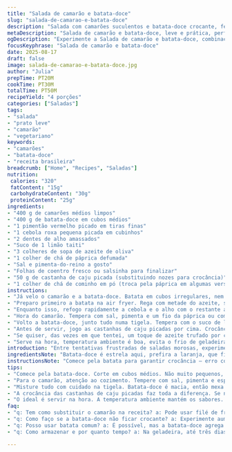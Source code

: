 ```yaml
---
title: "Salada de camarão e batata-doce"
slug: "salada-de-camarao-e-batata-doce"
description: "Salada com camarões suculentos e batata-doce crocante, feita na air fryer. Receita sem derivados de leite, ovos e nozes. Refeição leve e prática, com toque de limão e ervas frescas para despertar o paladar. Combinação excelente para dias corridos ou refeições rápidas que pedem algo nutritivo e saboroso, sem frescura."
metaDescription: "Salada de camarão e batata-doce, leve e prática, perfeita para dias corridos com toques frescos de limão e ervas"
ogDescription: "Experimente a Salada de camarão e batata-doce, combinação suculenta e crocante, ideal para refeições rápidas e nutritivas"
focusKeyphrase: "Salada de camarão e batata-doce"
date: 2025-08-17
draft: false
image: salada-de-camarao-e-batata-doce.jpg
author: "Julia"
prepTime: PT20M
cookTime: PT30M
totalTime: PT50M
recipeYield: "4 porções"
categories: ["Saladas"]
tags:
- "salada"
- "prato leve"
- "camarão"
- "vegetariano"
keywords:
- "camarões"
- "batata-doce"
- "receita brasileira"
breadcrumb: ["Home", "Recipes", "Saladas"]
nutrition: 
 calories: "320"
 fatContent: "15g"
 carbohydrateContent: "30g"
 proteinContent: "25g"
ingredients:
- "400 g de camarões médios limpos"
- "400 g de batata-doce em cubos médios"
- "1 pimentão vermelho picado em tiras finas"
- "1 cebola roxa pequena picada em cubinhos"
- "2 dentes de alho amassados"
- "Suco de 1 limão taiti"
- "3 colheres de sopa de azeite de oliva"
- "1 colher de chá de páprica defumada"
- "Sal e pimenta-do-reino a gosto"
- "Folhas de coentro fresco ou salsinha para finalizar"
- "50 g de castanha de caju picada (substituindo nozes para crocância)"
- "1 colher de chá de cominho em pó (troca pela páprica em algumas versões para sabor mais terroso)"
instructions:
- "Já velo o camarão e a batata-doce. Batata em cubos irregulares, nem muito pequenos pra não virar purê, nem grandes demais para assar na air fryer sem ficar crua no meio."
- "Preparo primeiro a batata na air fryer. Rega com metade do azeite, salpica sal, pimenta e a páprica defumada. Movo a cesta a cada 10 minutos para dourar sem queimar uma parte só. Deve ficar crocante por fora, macia por dentro. Uns 25 a 30 minutos no total, na 200 graus."
- "Enquanto isso, refogo rapidamente a cebola e o alho com o restante azeite na frigideira. A ideia é só tirar o amargor, não dourar. Acrescento o pimentão e deixo murchar levemente — só pra manter crocância e cor vibrante."
- "Hora do camarão. Tempera com sal, pimenta e um fio da páprica ou cominho, vai da intuição no momento. Na última etapa, coloco nessa frigideira com cebola e pimentão. Cozinha uns 4-5 minutos, é rápido, camarão amarga fácil se passar do ponto; deve ficar rosado, com textura firme, não borrachuda."
- "Volto a batata-doce, junto tudo numa tigela. Tempera com o suco de limão, é este toque ácido que levanta tudo, resgata frescor. Misturo delicadamente para não desmanchar o camarão."
- "Antes de servir, jogo as castanhas de caju picadas por cima. Crocância é item que faz diferença, porque a batata é macia e o camarão molinho. Finalizo com salsa ou coentro picado, dependendo do que tem na horta ou feira."
- "Se quiser, das vezes em que tentei, um toque de azeite trufado por cima eleva o sabor. Não uso sempre, mas quando está disponível, dá um gosto peculiar."
- "Serve na hora, temperatura ambiente é boa, evita o frio de geladeira que amortece os sabores. Se armazenar, evite colocar o limão antes, porque pode deixar a batata murcha."
introduction: "Entre tentativas frustradas de saladas morosas, experimentei essa combinação de camarão com batata-doce na air fryer e deu bom. Testei vezes com batata roxa, mandioca, mas a batata-doce tem jeitinho pra absorver o tempero e ficar crocante quando feito do jeito certo. O camarão pede cuidado no cozimento para não virar chiclete. Essa receita risca esses dois problemas de jeito prático. O ar quente faz aquela crosta gostosa, o limão no final traz nervo ao prato. Algo rápido para ninguém reclamar de espera e ainda sentir que cozinhou pra valer."
ingredientsNote: "Batata-doce é estrela aqui, prefira a laranja, que fica mais adocicada, porém firme. Se não tiver air fryer, forno convencional funciona, só demora mais; ajuste o tempo e vire a batata na metade. Camarões frescos valem mais, mas os congelados, devidamente descongelados e secos, rendem sem drama. Castanha de caju entra como substituta da noz, que não é tão fácil de encontrar ou pode não agradar todos. O cominho traz nuance diferente da páprica, mais profunda e terrosa; use um ou outro para variar. Limão é fundamental, tanto pra dar sabor quanto para 'cozinhar' levemente alguns ingredientes, deixando a salada mais vibrante."
instructionsNote: "Comece pela batata para garantir crocância — erro comum é deixar pedaços muitos pequenos ou não virar na air fryer. Observe ao sacudir a cesta; se ouvir estalidos ou notar as bordas dourando, está no caminho certo. O camarão precisa ser o último a entrar em contato com o calor intenso, assim ele mantém textura elevada. Refogar cebola e alho rapidamente ajuda a criar base aromática sem excesso de gordura ou sabor caramelizado que desanda o prato. Montagem, misture com cuidado, não mexa como se fosse massa de pão. Finalização com ervas frescas e crocância garante contraste. Tem vezes que dou uma raspadinha de casca de limão siciliano para dar frescor extra, fica bacana."
tips:
- "Comece pela batata-doce. Corte em cubos médios. Não muito pequenos, porque viram purê. Não grandes demais, porque podem ficar cruas por dentro. Use batata-doce laranja. Mais adocicada. Pode tentar com a roxa também, mas a laranja é mais firme. A temperatura da air fryer deve ser de 200 graus."
- "Para o camarão, atenção ao cozimento. Tempere com sal, pimenta e especiarias. Não passe do ponto. Cerca de 4 a 5 minutos é o ideal. Ele deve ficar rosado e firme, não borrachudo. Se estiver congelado, descongele bem antes e seque. Isso evita que ele cozinhe mal."
- "Misture tudo com cuidado na tigela. Batata-doce é macia, então mexa devagar. O suco de limão traz acidez. Isso realça os sabores. O coentro ou a salsinha entrega frescor e leveza. Não economize nas folhas - isso é essencial para o resultado final da salada."
- "A crocância das castanhas de caju picadas faz toda a diferença. Se não achar, use semente de girassol. O som ao misturar com as ervas é a sinfonia que você quer. Pode até agregar um toque de azeite trufado se tiver em casa. Um diferencial sutil."
- "O ideal é servir na hora. A temperatura ambiente mantém os sabores. Se sobrar, armazene na geladeira, mas evite o limão antes de guardar. Ele pode deixar a batata-doce murcha e sem graça. A textura importa no prato."
faq:
- "q: Tem como substituir o camarão na receita? a: Pode usar filé de frango ou tofu. Assim o prato fica igualmente leve. Frango, corte em cubos, grelhe rápido. Tofu firme é bom também. Mas tempero, experiência sempre conta."
- "q: Como faço se a batata-doce não ficar crocante? a: Experimente aumentar a temperatura da air fryer. Sacuda a cesta mais vezes. O ar quente deve circular. Outra opção é virar os pedaços na metade. Isso é fundamental para que todos os lados dourarem."
- "q: Posso usar batata comum? a: É possível, mas a batata-doce agrega sabores de uma maneira única. A comum fica mais aguada. Use o que tem disponível, mas lembre-se que a textura será diferente. Mais cuidado no cozimento se usar outra batata."
- "q: Como armazenar e por quanto tempo? a: Na geladeira, até três dias. Coloque em um recipiente fechado. Mas limão só na hora de servir. Se não, a textura murcha. Pode congelar, mas o camarão não vai manter a mesma textura depois. Melhor fazer fresco."

---
```

